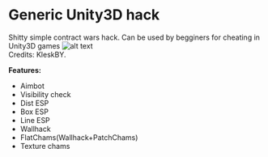 # Generic Unity3D hack
Shitty simple contract wars hack. Can be used by begginers for cheating in Unity3D games
![alt text](https://i.imgur.com/6Iao2mU.png)<br>
Credits: KleskBY.

<b>Features:</b><br>
- Aimbot<br>
- Visibility check<br>
- Dist ESP<br>
- Box ESP<br>
- Line ESP <br>
- Wallhack<br>
- FlatChams(Wallhack+PatchChams)<br>
- Texture chams<br>



